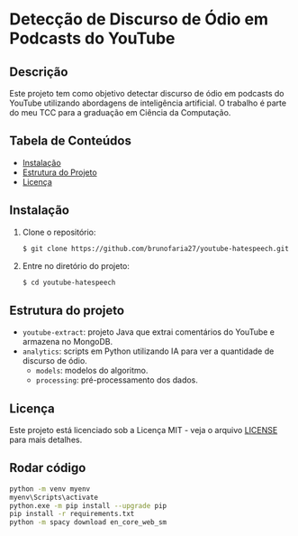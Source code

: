 # Detecção de Discurso de Ódio em Podcasts do YouTube

## Descrição
Este projeto tem como objetivo detectar discurso de ódio em podcasts do YouTube utilizando abordagens de inteligência artificial. O trabalho é parte do meu TCC para a graduação em Ciência da Computação.

## Tabela de Conteúdos
- [Instalação](#instalação)
- [Estrutura do Projeto](#estrutura-do-projeto)
- [Licença](#licença)

## Instalação
1. Clone o repositório:
    ```bash
    $ git clone https://github.com/brunofaria27/youtube-hatespeech.git
    ```
2. Entre no diretório do projeto:
    ```bash
    $ cd youtube-hatespeech
    ```

## Estrutura do projeto
- `youtube-extract`: projeto Java que extrai comentários do YouTube e armazena no MongoDB.
- `analytics`: scripts em Python utilizando IA para ver a quantidade de discurso de ódio.
    - `models`: modelos do algoritmo.
    - `processing`: pré-processamento dos dados.

## Licença
Este projeto está licenciado sob a Licença MIT - veja o arquivo [LICENSE](https://github.com/brunofaria27/youtube-hatespeech/blob/main/LICENSE) para mais detalhes.

## Rodar código
```bash
python -m venv myenv
myenv\Scripts\activate
python.exe -m pip install --upgrade pip
pip install -r requirements.txt
python -m spacy download en_core_web_sm
```